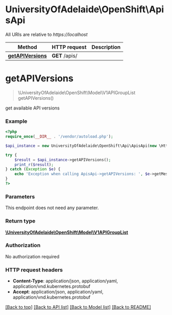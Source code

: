 # UniversityOfAdelaide\OpenShift\ApisApi

All URIs are relative to *https://localhost*

Method | HTTP request | Description
------------- | ------------- | -------------
[**getAPIVersions**](ApisApi.md#getAPIVersions) | **GET** /apis/ | 


# **getAPIVersions**
> \UniversityOfAdelaide\OpenShift\Model\V1APIGroupList getAPIVersions()



get available API versions

### Example
```php
<?php
require_once(__DIR__ . '/vendor/autoload.php');

$api_instance = new UniversityOfAdelaide\OpenShift\Api\ApisApi(new \Http\Adapter\Guzzle6\Client());

try {
    $result = $api_instance->getAPIVersions();
    print_r($result);
} catch (Exception $e) {
    echo 'Exception when calling ApisApi->getAPIVersions: ', $e->getMessage(), PHP_EOL;
}
?>
```

### Parameters
This endpoint does not need any parameter.

### Return type

[**\UniversityOfAdelaide\OpenShift\Model\V1APIGroupList**](../Model/V1APIGroupList.md)

### Authorization

No authorization required

### HTTP request headers

 - **Content-Type**: application/json, application/yaml, application/vnd.kubernetes.protobuf
 - **Accept**: application/json, application/yaml, application/vnd.kubernetes.protobuf

[[Back to top]](#) [[Back to API list]](../../README.md#documentation-for-api-endpoints) [[Back to Model list]](../../README.md#documentation-for-models) [[Back to README]](../../README.md)

